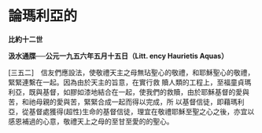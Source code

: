 # 論瑪利亞的


**比約十二世**

**汲水通牒──公元一九五六年五月十五日（Litt. ency Haurietis Aquas）**





[三五二]　信友們應設法，使敬禮天主之母無玷聖心的敬禮，和耶穌聖心的敬禮，緊緊連繫在一起。因為由於天主的旨意，在實行救
贖人類的工程上，至福童貞瑪利亞，既與基督，如膠如漆地結合在一起，使我們的救贖，由於耶穌基督的愛與苦，和祂母親的愛與苦，緊緊合成一起而得以完成，所
以基督信徒，即藉瑪利亞，從基督處獲得(超性)生命的基督信徒，理宜在敬禮耶穌至聖之心之後，亦宜以感恩補過的心意，敬禮天上之母的至甘至愛的的聖心。

